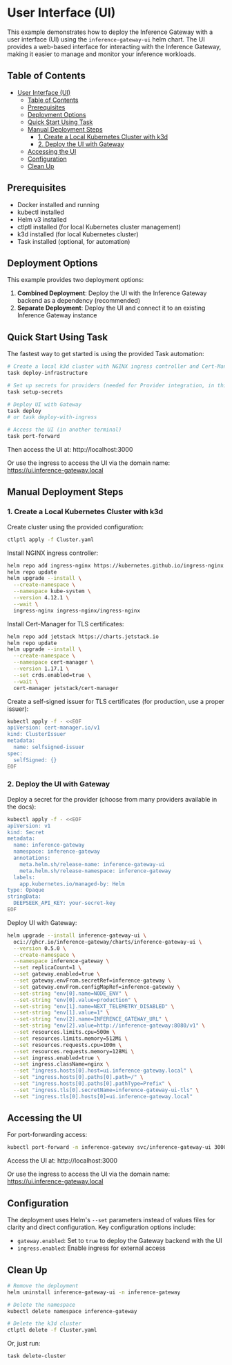 # User Interface (UI)

This example demonstrates how to deploy the Inference Gateway with a user interface (UI) using the `inference-gateway-ui` helm chart. The UI provides a web-based interface for interacting with the Inference Gateway, making it easier to manage and monitor your inference workloads.

## Table of Contents

- [User Interface (UI)](#user-interface-ui)
  - [Table of Contents](#table-of-contents)
  - [Prerequisites](#prerequisites)
  - [Deployment Options](#deployment-options)
  - [Quick Start Using Task](#quick-start-using-task)
  - [Manual Deployment Steps](#manual-deployment-steps)
    - [1. Create a Local Kubernetes Cluster with k3d](#1-create-a-local-kubernetes-cluster-with-k3d)
    - [2. Deploy the UI with Gateway](#2-deploy-the-ui-with-gateway)
  - [Accessing the UI](#accessing-the-ui)
  - [Configuration](#configuration)
  - [Clean Up](#clean-up)

## Prerequisites

- Docker installed and running
- kubectl installed
- Helm v3 installed
- ctlptl installed (for local Kubernetes cluster management)
- k3d installed (for local Kubernetes cluster)
- Task installed (optional, for automation)

## Deployment Options

This example provides two deployment options:

1. **Combined Deployment**: Deploy the UI with the Inference Gateway backend as a dependency (recommended)
2. **Separate Deployment**: Deploy the UI and connect it to an existing Inference Gateway instance

## Quick Start Using Task

The fastest way to get started is using the provided Task automation:

```bash
# Create a local k3d cluster with NGINX ingress controller and Cert-Manager
task deploy-infrastructure

# Set up secrets for providers (needed for Provider integration, in this case we will use DeepSeek)
task setup-secrets

# Deploy UI with Gateway
task deploy
# or task deploy-with-ingress

# Access the UI (in another terminal)
task port-forward
```

Then access the UI at:
http://localhost:3000

Or use the ingress to access the UI via the domain name:
https://ui.inference-gateway.local

## Manual Deployment Steps

### 1. Create a Local Kubernetes Cluster with k3d

Create cluster using the provided configuration:

```bash
ctlptl apply -f Cluster.yaml
```

Install NGINX ingress controller:

```bash
helm repo add ingress-nginx https://kubernetes.github.io/ingress-nginx
helm repo update
helm upgrade --install \
  --create-namespace \
  --namespace kube-system \
  --version 4.12.1 \
  --wait \
  ingress-nginx ingress-nginx/ingress-nginx
```

Install Cert-Manager for TLS certificates:

```bash
helm repo add jetstack https://charts.jetstack.io
helm repo update
helm upgrade --install \
  --create-namespace \
  --namespace cert-manager \
  --version 1.17.1 \
  --set crds.enabled=true \
  --wait \
  cert-manager jetstack/cert-manager
```

Create a self-signed issuer for TLS certificates (for production, use a proper issuer):

```bash
kubectl apply -f - <<EOF
apiVersion: cert-manager.io/v1
kind: ClusterIssuer
metadata:
  name: selfsigned-issuer
spec:
  selfSigned: {}
EOF
```

### 2. Deploy the UI with Gateway

Deploy a secret for the provider (choose from many providers available in the docs):

```bash
kubectl apply -f - <<EOF
apiVersion: v1
kind: Secret
metadata:
  name: inference-gateway
  namespace: inference-gateway
  annotations:
    meta.helm.sh/release-name: inference-gateway-ui
    meta.helm.sh/release-namespace: inference-gateway
  labels:
    app.kubernetes.io/managed-by: Helm
type: Opaque
stringData:
  DEEPSEEK_API_KEY: your-secret-key
EOF
```

Deploy UI with Gateway:

```bash
helm upgrade --install inference-gateway-ui \
  oci://ghcr.io/inference-gateway/charts/inference-gateway-ui \
  --version 0.5.0 \
  --create-namespace \
  --namespace inference-gateway \
  --set replicaCount=1 \
  --set gateway.enabled=true \
  --set gateway.envFrom.secretRef=inference-gateway \
  --set gateway.envFrom.configMapRef=inference-gateway \
  --set-string "env[0].name=NODE_ENV" \
  --set-string "env[0].value=production" \
  --set-string "env[1].name=NEXT_TELEMETRY_DISABLED" \
  --set-string "env[1].value=1" \
  --set-string "env[2].name=INFERENCE_GATEWAY_URL" \
  --set-string "env[2].value=http://inference-gateway:8080/v1" \
  --set resources.limits.cpu=500m \
  --set resources.limits.memory=512Mi \
  --set resources.requests.cpu=100m \
  --set resources.requests.memory=128Mi \
  --set ingress.enabled=true \
  --set ingress.className=nginx \
  --set "ingress.hosts[0].host=ui.inference-gateway.local" \
  --set "ingress.hosts[0].paths[0].path=/" \
  --set "ingress.hosts[0].paths[0].pathType=Prefix" \
  --set "ingress.tls[0].secretName=inference-gateway-ui-tls" \
  --set "ingress.tls[0].hosts[0]=ui.inference-gateway.local"
```

## Accessing the UI

For port-forwarding access:
```bash
kubectl port-forward -n inference-gateway svc/inference-gateway-ui 3000:80
```

Access the UI at:
http://localhost:3000

Or use the ingress to access the UI via the domain name:
https://ui.inference-gateway.local

## Configuration

The deployment uses Helm's `--set` parameters instead of values files for clarity and direct configuration. Key configuration options include:

- `gateway.enabled`: Set to `true` to deploy the Gateway backend with the UI
- `ingress.enabled`: Enable ingress for external access

## Clean Up

```bash
# Remove the deployment
helm uninstall inference-gateway-ui -n inference-gateway

# Delete the namespace
kubectl delete namespace inference-gateway

# Delete the k3d cluster
ctlptl delete -f Cluster.yaml
```

Or, just run:
```bash
task delete-cluster
```
